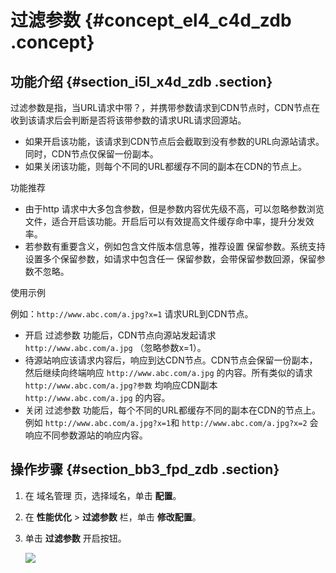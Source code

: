 # 过滤参数 {#concept_el4_c4d_zdb .concept}

## 功能介绍 {#section_i5l_x4d_zdb .section}

过滤参数是指，当URL请求中带？，并携带参数请求到CDN节点时，CDN节点在收到该请求后会判断是否将该带参数的请求URL请求回源站。

-   如果开启该功能，该请求到CDN节点后会截取到没有参数的URL向源站请求。同时，CDN节点仅保留一份副本。
-   如果关闭该功能，则每个不同的URL都缓存不同的副本在CDN的节点上。

功能推荐

-   由于http 请求中大多包含参数，但是参数内容优先级不高，可以忽略参数浏览文件，适合开启该功能。开启后可以有效提高文件缓存命中率，提升分发效率。
-   若参数有重要含义，例如包含文件版本信息等，推荐设置 保留参数。系统支持设置多个保留参数，如请求中包含任一 保留参数，会带保留参数回源，保留参数不忽略。

使用示例

例如：`http://www.abc.com/a.jpg?x=1` 请求URL到CDN节点。

-   开启 过滤参数 功能后，CDN节点向源站发起请求 `http://www.abc.com/a.jpg` （忽略参数x=1）。
-   待源站响应该请求内容后，响应到达CDN节点。CDN节点会保留一份副本，然后继续向终端响应 `http://www.abc.com/a.jpg` 的内容。所有类似的请求 `http://www.abc.com/a.jpg?参数` 均响应CDN副本 `http://www.abc.com/a.jpg` 的内容。
-   关闭 过滤参数 功能后，每个不同的URL都缓存不同的副本在CDN的节点上。例如 `http://www.abc.com/a.jpg?x=1`和 `http://www.abc.com/a.jpg?x=2` 会响应不同参数源站的响应内容。

## 操作步骤 {#section_bb3_fpd_zdb .section}

1.  在 域名管理 页，选择域名，单击 **配置**。
2.  在 **性能优化** \> **过滤参数** 栏，单击 **修改配置**。
3.  单击 **过滤参数** 开启按钮。

    ![](http://docs-aliyun.cn-hangzhou.oss.aliyun-inc.com/assets/pic/65134/cn_zh/1533108768332/D18.jpg)


